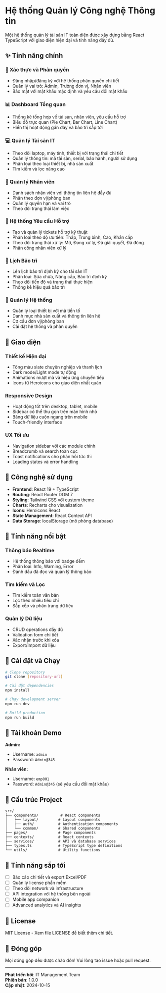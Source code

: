 # Hệ thống Quản lý Công nghệ Thông tin

Một hệ thống quản lý tài sản IT toàn diện được xây dựng bằng React TypeScript với giao diện hiện đại và tính năng đầy đủ.

## ✨ Tính năng chính

### 🔐 Xác thực và Phân quyền
- Đăng nhập/đăng ký với hệ thống phân quyền chi tiết
- Quản lý vai trò: Admin, Trưởng đơn vị, Nhân viên
- Bảo mật với mật khẩu mặc định và yêu cầu đổi mật khẩu

### 📊 Dashboard Tổng quan
- Thống kê tổng hợp về tài sản, nhân viên, yêu cầu hỗ trợ
- Biểu đồ trực quan (Pie Chart, Bar Chart, Line Chart)
- Hiển thị hoạt động gần đây và bảo trì sắp tới

### 💻 Quản lý Tài sản IT
- Theo dõi laptop, máy tính, thiết bị với trạng thái chi tiết
- Quản lý thông tin: mã tài sản, serial, bảo hành, người sử dụng
- Phân loại theo loại thiết bị, nhà sản xuất
- Tìm kiếm và lọc nâng cao

### 👥 Quản lý Nhân viên
- Danh sách nhân viên với thông tin liên hệ đầy đủ
- Phân theo đơn vị/phòng ban
- Quản lý quyền hạn và vai trò
- Theo dõi trạng thái làm việc

### 🎫 Hệ thống Yêu cầu Hỗ trợ
- Tạo và quản lý tickets hỗ trợ kỹ thuật
- Phân loại theo độ ưu tiên: Thấp, Trung bình, Cao, Khẩn cấp
- Theo dõi trạng thái xử lý: Mở, Đang xử lý, Đã giải quyết, Đã đóng
- Phân công nhân viên xử lý

### 🔧 Lịch Bảo trì
- Lên lịch bảo trì định kỳ cho tài sản IT
- Phân loại: Sửa chữa, Nâng cấp, Bảo trì định kỳ
- Theo dõi tiến độ và trạng thái thực hiện
- Thống kê hiệu quả bảo trì

### 🏢 Quản lý Hệ thống
- Quản lý loại thiết bị với mã tiền tố
- Danh mục nhà sản xuất và thông tin liên hệ
- Cơ cấu đơn vị/phòng ban
- Cài đặt hệ thống và phân quyền

## 🎨 Giao diện

### Thiết kế Hiện đại
- Tông màu slate chuyên nghiệp và thanh lịch
- Dark mode/Light mode tự động
- Animations mượt mà và hiệu ứng chuyển tiếp
- Icons từ Heroicons cho giao diện nhất quán

### Responsive Design
- Hoạt động tốt trên desktop, tablet, mobile
- Sidebar có thể thu gọn trên màn hình nhỏ
- Bảng dữ liệu cuộn ngang trên mobile
- Touch-friendly interface

### UX Tối ưu
- Navigation sidebar với các module chính
- Breadcrumb và search toàn cục
- Toast notifications cho phản hồi tức thì
- Loading states và error handling

## 🚀 Công nghệ sử dụng

- **Frontend**: React 19 + TypeScript
- **Routing**: React Router DOM 7
- **Styling**: Tailwind CSS với custom theme
- **Charts**: Recharts cho visualization
- **Icons**: Heroicons React
- **State Management**: React Context API
- **Data Storage**: localStorage (mô phỏng database)

## 📱 Tính năng nổi bật

### Thông báo Realtime
- Hệ thống thông báo với badge đếm
- Phân loại: Info, Warning, Error
- Đánh dấu đã đọc và quản lý thông báo

### Tìm kiếm và Lọc
- Tìm kiếm toàn văn bản
- Lọc theo nhiều tiêu chí
- Sắp xếp và phân trang dữ liệu

### Quản lý Dữ liệu
- CRUD operations đầy đủ
- Validation form chi tiết
- Xác nhận trước khi xóa
- Export/Import dữ liệu

## 🔧 Cài đặt và Chạy

```bash
# Clone repository
git clone [repository-url]

# Cài đặt dependencies
npm install

# Chạy development server
npm run dev

# Build production
npm run build
```

## 👤 Tài khoản Demo

**Admin:**
- Username: `admin`
- Password: `Admin@345`

**Nhân viên:**
- Username: `emp001`
- Password: `Admin@345` (sẽ yêu cầu đổi mật khẩu)

## 📁 Cấu trúc Project

```
src/
├── components/          # React components
│   ├── layout/         # Layout components
│   ├── auth/           # Authentication components
│   └── common/         # Shared components
├── pages/              # Page components
├── contexts/           # React contexts
├── services/           # API và database services
├── types.ts            # TypeScript type definitions
└── utils/              # Utility functions
```

## 🔮 Tính năng sắp tới

- [ ] Báo cáo chi tiết và export Excel/PDF
- [ ] Quản lý license phần mềm
- [ ] Theo dõi network và infrastructure
- [ ] API integration với hệ thống bên ngoài
- [ ] Mobile app companion
- [ ] Advanced analytics và AI insights

## 📄 License

MIT License - Xem file LICENSE để biết thêm chi tiết.

## 🤝 Đóng góp

Mọi đóng góp đều được chào đón! Vui lòng tạo issue hoặc pull request.

---

**Phát triển bởi**: IT Management Team  
**Phiên bản**: 1.0.0  
**Cập nhật**: 2024-10-15